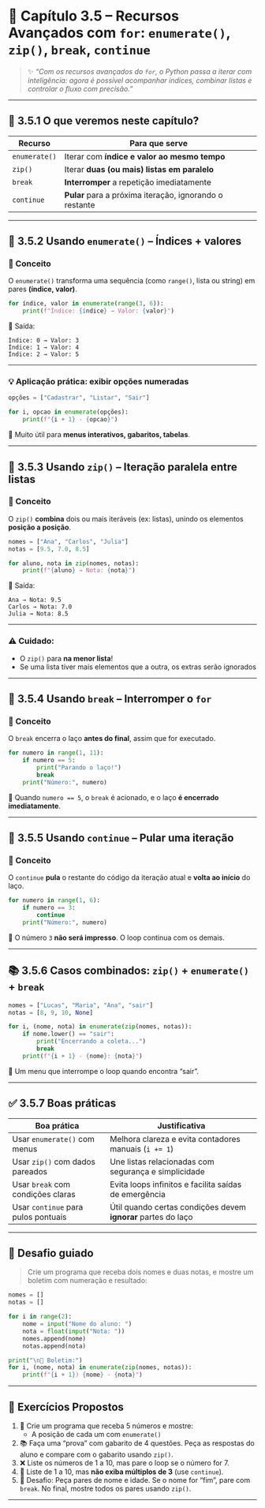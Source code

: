 # 🧰 Capítulo 3.5 – Recursos Avançados com `for`: `enumerate()`, `zip()`, `break`, `continue`

> ✨ *“Com os recursos avançados do `for`, o Python passa a iterar com inteligência: agora é possível acompanhar índices, combinar listas e controlar o fluxo com precisão.”*

------

## 🧠 3.5.1 O que veremos neste capítulo?

| Recurso       | Para que serve                                          |
| ------------- | ------------------------------------------------------- |
| `enumerate()` | Iterar com **índice e valor ao mesmo tempo**            |
| `zip()`       | Iterar **duas (ou mais) listas em paralelo**            |
| `break`       | **Interromper** a repetição imediatamente               |
| `continue`    | **Pular** para a próxima iteração, ignorando o restante |

------

## 🔢 3.5.2 Usando `enumerate()` – Índices + valores

### 📘 Conceito

O `enumerate()` transforma uma sequência (como `range()`, lista ou string) em pares **(índice, valor)**.

```python
for índice, valor in enumerate(range(3, 6)):
    print(f"Índice: {índice} → Valor: {valor}")
```

🧠 Saída:

```
Índice: 0 → Valor: 3
Índice: 1 → Valor: 4
Índice: 2 → Valor: 5
```

------

### 💡 Aplicação prática: exibir opções numeradas

```python
opções = ["Cadastrar", "Listar", "Sair"]

for i, opcao in enumerate(opções):
    print(f"{i + 1} - {opcao}")
```

📌 Muito útil para **menus interativos, gabaritos, tabelas**.

------

## 🔗 3.5.3 Usando `zip()` – Iteração paralela entre listas

### 📘 Conceito

O `zip()` **combina** dois ou mais iteráveis (ex: listas), unindo os elementos **posição a posição**.

```python
nomes = ["Ana", "Carlos", "Julia"]
notas = [9.5, 7.0, 8.5]

for aluno, nota in zip(nomes, notas):
    print(f"{aluno} → Nota: {nota}")
```

🧠 Saída:

```
Ana → Nota: 9.5
Carlos → Nota: 7.0
Julia → Nota: 8.5
```

------

### ⚠️ Cuidado:

- O `zip()` para **na menor lista**!
- Se uma lista tiver mais elementos que a outra, os extras serão ignorados

------

## 🛑 3.5.4 Usando `break` – Interromper o `for`

### 📘 Conceito

O `break` encerra o laço **antes do final**, assim que for executado.

```python
for numero in range(1, 11):
    if numero == 5:
        print("Parando o laço!")
        break
    print("Número:", numero)
```

🧠 Quando `numero == 5`, o `break` é acionado, e o laço **é encerrado imediatamente**.

------

## 🔁 3.5.5 Usando `continue` – Pular uma iteração

### 📘 Conceito

O `continue` **pula** o restante do código da iteração atual e **volta ao início** do laço.

```python
for numero in range(1, 6):
    if numero == 3:
        continue
    print("Número:", numero)
```

🧠 O número `3` **não será impresso**. O loop continua com os demais.

------

## 📚 3.5.6 Casos combinados: `zip()` + `enumerate()` + `break`

```python
nomes = ["Lucas", "Maria", "Ana", "sair"]
notas = [8, 9, 10, None]

for i, (nome, nota) in enumerate(zip(nomes, notas)):
    if nome.lower() == "sair":
        print("Encerrando a coleta...")
        break
    print(f"{i + 1} - {nome}: {nota}")
```

📌 Um menu que interrompe o loop quando encontra “sair”.

------

## ✅ 3.5.7 Boas práticas

| Boa prática                         | Justificativa                                                |
| ----------------------------------- | ------------------------------------------------------------ |
| Usar `enumerate()` com menus        | Melhora clareza e evita contadores manuais (`i += 1`)        |
| Usar `zip()` com dados pareados     | Une listas relacionadas com segurança e simplicidade         |
| Usar `break` com condições claras   | Evita loops infinitos e facilita saídas de emergência        |
| Usar `continue` para pulos pontuais | Útil quando certas condições devem **ignorar** partes do laço |

------

## 🧠 Desafio guiado

> Crie um programa que receba dois nomes e duas notas, e mostre um boletim com numeração e resultado:

```python
nomes = []
notas = []

for i in range(2):
    nome = input("Nome do aluno: ")
    nota = float(input("Nota: "))
    nomes.append(nome)
    notas.append(nota)

print("\n📝 Boletim:")
for i, (nome, nota) in enumerate(zip(nomes, notas)):
    print(f"{i + 1}) {nome} - {nota}")
```

------

## 📘 Exercícios Propostos

1. 🧮 Crie um programa que receba 5 números e mostre:
   - A posição de cada um com `enumerate()`
2. 📚 Faça uma “prova” com gabarito de 4 questões. Peça as respostas do aluno e compare com o gabarito usando `zip()`.
3. ❌ Liste os números de 1 a 10, mas pare o loop se o número for 7.
4. 🔄 Liste de 1 a 10, mas **não exiba múltiplos de 3** (use `continue`).
5. 🧠 Desafio: Peça pares de nome e idade. Se o nome for “fim”, pare com `break`. No final, mostre todos os pares usando `zip()`.

------

